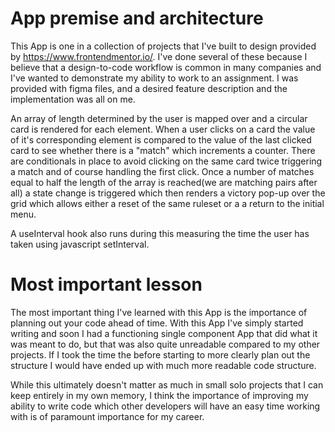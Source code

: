 # App premise and architecture

This App is one in a collection of projects that I've built to design provided by https://www.frontendmentor.io/. I've done several of these because I believe that a design-to-code workflow is common in many companies and I've wanted to demonstrate my ability to work to an assignment. I was provided with figma files, and a desired feature description and the implementation was all on me.

An array of length determined by the user is mapped over and a circular card is rendered for each element. When a user clicks on a card the value of it's corresponding element is compared to the value of the last clicked card to see whether there is a "match" which increments a counter. There are conditionals in place to avoid clicking on the same card twice triggering a match and of course handling the first click. Once a number of matches equal to half the length of the array is reached(we are matching pairs after all) a state change is triggered which then renders a victory pop-up over the grid which allows either a reset of the same ruleset or a a return to the initial menu.

A useInterval hook also runs during this measuring the time the user has taken using javascript setInterval.

# Most important lesson

The most important thing I've learned with this App is the importance of planning out your code ahead of time. With this App I've simply started writing and soon I had a functioning single component App that did what it was meant to do, but that was also quite unreadable compared to my other projects. If I took the time the before starting to more clearly plan out the structure I would have ended up with much more readable code structure.

While this ultimately doesn't matter as much in small solo projects that I can keep entirely in my own memory, I think the importance of improving my ability to write code which other developers will have an easy time working with is of paramount importance for my career.
